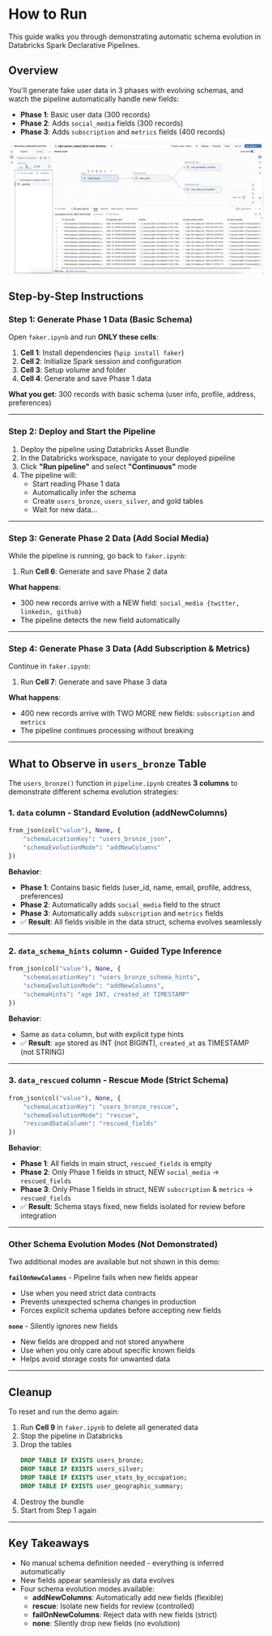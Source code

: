 # How to Run

This guide walks you through demonstrating automatic schema evolution in Databricks Spark Declarative Pipelines.

## Overview

You'll generate fake user data in 3 phases with evolving schemas, and watch the pipeline automatically handle new fields:

- **Phase 1**: Basic user data (300 records)
- **Phase 2**: Adds `social_media` fields (300 records)  
- **Phase 3**: Adds `subscription` and `metrics` fields (400 records)

![Pipeline Architecture](../../resources/images/pipeline.png)

## Step-by-Step Instructions

### Step 1: Generate Phase 1 Data (Basic Schema)

Open `faker.ipynb` and run **ONLY these cells**:

1. **Cell 1**: Install dependencies (`%pip install faker`)
2. **Cell 2**: Initialize Spark session and configuration
3. **Cell 3**: Setup volume and folder
4. **Cell 4**: Generate and save Phase 1 data

**What you get**: 300 records with basic schema (user info, profile, address, preferences)

---

### Step 2: Deploy and Start the Pipeline

1. Deploy the pipeline using Databricks Asset Bundle
2. In the Databricks workspace, navigate to your deployed pipeline
3. Click **"Run pipeline"** and select **"Continuous"** mode
4. The pipeline will:
   - Start reading Phase 1 data
   - Automatically infer the schema
   - Create `users_bronze`, `users_silver`, and gold tables
   - Wait for new data...

---

### Step 3: Generate Phase 2 Data (Add Social Media)

While the pipeline is running, go back to `faker.ipynb`:

1. Run **Cell 6**: Generate and save Phase 2 data

**What happens**: 
- 300 new records arrive with a NEW field: `social_media {twitter, linkedin, github}`
- The pipeline detects the new field automatically

---

### Step 4: Generate Phase 3 Data (Add Subscription & Metrics)

Continue in `faker.ipynb`:

1. Run **Cell 7**: Generate and save Phase 3 data

**What happens**:
- 400 new records arrive with TWO MORE new fields: `subscription` and `metrics`
- The pipeline continues processing without breaking

---

## What to Observe in `users_bronze` Table

The `users_bronze()` function in `pipeline.ipynb` creates **3 columns** to demonstrate different schema evolution strategies:

### 1. `data` column - Standard Evolution (addNewColumns)
```python
from_json(col("value"), None, {
    "schemaLocationKey": "users_bronze_json",
    "schemaEvolutionMode": "addNewColumns"
})
```
**Behavior**:
- **Phase 1**: Contains basic fields (user_id, name, email, profile, address, preferences)
- **Phase 2**: Automatically adds `social_media` field to the struct
- **Phase 3**: Automatically adds `subscription` and `metrics` fields
- ✅ **Result**: All fields visible in the data struct, schema evolves seamlessly

---

### 2. `data_schema_hints` column - Guided Type Inference
```python
from_json(col("value"), None, {
    "schemaLocationKey": "users_bronze_schema_hints",
    "schemaEvolutionMode": "addNewColumns",
    "schemaHints": "age INT, created_at TIMESTAMP"
})
```
**Behavior**:
- Same as `data` column, but with explicit type hints
- ✅ **Result**: `age` stored as INT (not BIGINT), `created_at` as TIMESTAMP (not STRING)

---

### 3. `data_rescued` column - Rescue Mode (Strict Schema)
```python
from_json(col("value"), None, {
    "schemaLocationKey": "users_bronze_rescue",
    "schemaEvolutionMode": "rescue",
    "rescuedDataColumn": "rescued_fields"
})
```
**Behavior**:
- **Phase 1**: All fields in main struct, `rescued_fields` is empty
- **Phase 2**: Only Phase 1 fields in struct, NEW `social_media` → `rescued_fields`
- **Phase 3**: Only Phase 1 fields in struct, NEW `subscription` & `metrics` → `rescued_fields`
- ✅ **Result**: Schema stays fixed, new fields isolated for review before integration

---

### Other Schema Evolution Modes (Not Demonstrated)

Two additional modes are available but not shown in this demo:

**`failOnNewColumns`** - Pipeline fails when new fields appear
- Use when you need strict data contracts
- Prevents unexpected schema changes in production
- Forces explicit schema updates before accepting new fields

**`none`** - Silently ignores new fields
- New fields are dropped and not stored anywhere
- Use when you only care about specific known fields
- Helps avoid storage costs for unwanted data

---

## Cleanup

To reset and run the demo again:

1. Run **Cell 9** in `faker.ipynb` to delete all generated data
2. Stop the pipeline in Databricks
3. Drop the tables
   ```sql
   DROP TABLE IF EXISTS users_bronze;
   DROP TABLE IF EXISTS users_silver;
   DROP TABLE IF EXISTS user_stats_by_occupation;
   DROP TABLE IF EXISTS user_geographic_summary;
   ```
4. Destroy the bundle
5. Start from Step 1 again

---

## Key Takeaways

- No manual schema definition needed - everything is inferred automatically
- New fields appear seamlessly as data evolves
- Four schema evolution modes available:
  - **addNewColumns**: Automatically add new fields (flexible)
  - **rescue**: Isolate new fields for review (controlled)
  - **failOnNewColumns**: Reject data with new fields (strict)
  - **none**: Silently drop new fields (no evolution)

